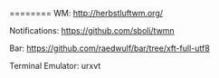 ========
WM: http://herbstluftwm.org/

Notifications: https://github.com/sboli/twmn

Bar: https://github.com/raedwulf/bar/tree/xft-full-utf8

Terminal Emulator: urxvt
